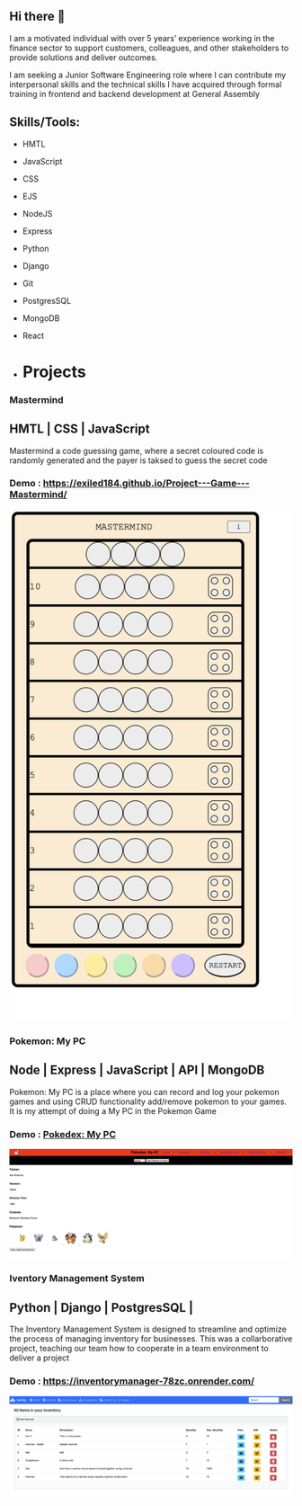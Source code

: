 ## Hi there 👋

I am a motivated individual with over 5 years’ experience working in the finance sector to support customers, colleagues, and other stakeholders to provide solutions and deliver outcomes.

I am seeking a Junior Software Engineering role where I can contribute my interpersonal skills and the technical skills I have acquired through formal training in frontend and backend development at General Assembly

## Skills/Tools:

- HMTL
- JavaScript
- CSS
- EJS
- NodeJS
- Express
- Python
- Django
- Git
- PostgresSQL
- MongoDB
- React

- # Projects

### Mastermind

## HMTL | CSS | JavaScript

Mastermind a code guessing game, where a secret coloured code is randomly generated and the payer is taksed to guess the secret code

### Demo : https://exiled184.github.io/Project---Game---Mastermind/

![mastermind image](mastermind.png)

### Pokemon: My PC

## Node | Express | JavaScript | API | MongoDB

Pokemon: My PC is a place where you can record and log your pokemon games and using CRUD functionality add/remove pokemon to your games.
It is my attempt of doing a My PC in the Pokemon Game

### Demo : [Pokedex: My PC](https://pokedex-57b6.onrender.com/)

![pokemon my pc image](/pokedex%20my%20pc.png)

### Iventory Management System

## Python | Django | PostgresSQL |

The Inventory Management System is designed to streamline and optimize the process of managing inventory for businesses. 
This was a collarborative project, teaching our team how to cooperate in a team environment to deliver a project

### Demo : https://inventorymanager-78zc.onrender.com/

![inventory management system image](/Inventory%20Management%20System.png)